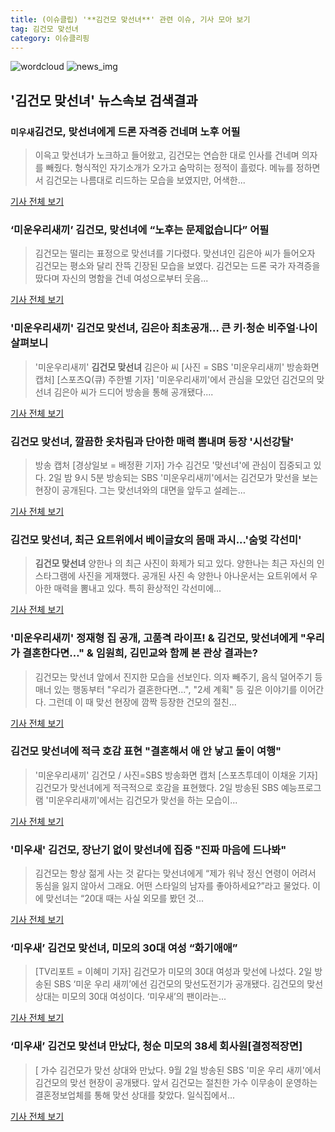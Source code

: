 ```yaml
---
title: (이슈클립) '**김건모 맞선녀**' 관련 이슈, 기사 모아 보기
tag: 김건모 맞선녀
category: 이슈클리핑
---
```

![wordcloud](https://s3.ap-northeast-2.amazonaws.com/lyrics101-wordcloud/2018-09-02-1535897153.png)
![news_img](https://user-images.githubusercontent.com/42597476/44507050-1206f400-a6e4-11e8-8d98-7ffbfebb353f.png)
## **'**김건모 맞선녀**'** 뉴스속보 검색결과
### `미우새`김건모, 맞선녀에게 드론 자격증 건네며 노후 어필

>이윽고 맞선녀가 노크하고 들어왔고, 김건모는 연습한 대로 인사를 건네며 의자를 빼줬다. 형식적인 자기소개가 오가고 숨막히는 정적이 흘렀다. 메뉴를 정하면서 김건모는 나름대로 리드하는 모습을 보였지만, 어색한...

<a href="http://star.mk.co.kr/new/view.php?mc=ST&year=2018&no=552614" target="_blank">기사 전체 보기</a>

### ‘미운우리새끼’ 김건모, 맞선녀에 “노후는 문제없습니다” 어필

>김건모는 떨리는 표정으로 맞선녀를 기다렸다. 맞선녀인 김은아 씨가 들어오자 김건모는 평소와 달리 잔뜩 긴장된 모습을 보였다. 김건모는 드론 국가 자격증을 땄다며 자신의 명함을 건네 여성으로부터 웃음...

<a href="http://www.sedaily.com/NewsView/1S4HD7KT4T" target="_blank">기사 전체 보기</a>

### '미운우리새끼' **김건모 맞선녀**, 김은아 최초공개… 큰 키·청순 비주얼·나이 살펴보니

>'미운우리새끼' **김건모 맞선녀** 김은아 씨 [사진 = SBS '미운우리새끼' 방송화면 캡처] [스포츠Q(큐) 주한별 기자] '미운우리새끼'에서 관심을 모았던 김건모의 맞선녀 김은아 씨가 드디어 방송을 통해 공개됐다....

<a href="http://www.sportsq.co.kr/news/articleView.html?idxno=301162" target="_blank">기사 전체 보기</a>

### **김건모 맞선녀**, 깔끔한 옷차림과 단아한 매력 뽐내며 등장 '시선강탈'

>방송 캡처 [경상일보 = 배정환 기자] 가수 김건모 '맞선녀'에 관심이 집중되고 있다. 2일 밤 9시 5분 방송되는 SBS '미운우리새끼'에서는 김건모가 맞선을 보는 현장이 공개된다.   그는 맞선녀와의 대면을 앞두고 설레는...

<a href="http://www.ksilbo.co.kr/news/articleView.html?idxno=657087" target="_blank">기사 전체 보기</a>

### **김건모 맞선녀**, 최근 요트위에서 베이글女의 몸매 과시...'숨멎 각선미'

>**김건모 맞선녀** 양한나 의 최근 사진이 화제가 되고 있다. 양한나는 최근 자신의 인스타그램에 사진을 게재했다. 공개된 사진 속 양한나 아나운서는 요트위에서 우아한 매력을 뽐내고 있다. 특히 환상적인 각선미에...

<a href="http://www.joongdo.co.kr/main/view.php?key=20180902002217154" target="_blank">기사 전체 보기</a>

### '미운우리새끼' 정재형 집 공개, 고품격 라이프! & 김건모, 맞선녀에게 "우리가 결혼한다면…" & 임원희, 김민교와 함께 본 관상 결과는?

>김건모는 맞선녀 앞에서 진지한 모습을 선보인다. 의자 빼주기, 음식 덜어주기 등 매너 있는 행동부터 "우리가 결혼한다면...", "2세 계획" 등 깊은 이야기를 이어간다.   그런데 이 때 맞선 현장에 깜짝 등장한 건모의 절친...

<a href="http://www.daejeontoday.com/news/articleView.html?idxno=511170" target="_blank">기사 전체 보기</a>

### **김건모 맞선녀**에 적극 호감 표현 "결혼해서 애 안 낳고 둘이 여행"

>'미운우리새끼' 김건모 / 사진=SBS 방송화면 캡처 [스포츠투데이 이채윤 기자] 김건모가 맞선녀에게 적극적으로 호감을 표현했다. 2일 방송된 SBS 예능프로그램 '미운우리새끼'에서는 김건모가 맞선을 하는 모습이...

<a href="http://stoo.asiae.co.kr/news/naver_view.htm?idxno=2018090222241354205" target="_blank">기사 전체 보기</a>

### '미우새' 김건모, 장난기 없이 맞선녀에 집중 "진짜 마음에 드나봐"

>김건모는 항상 젊게 사는 것 같다는 맞선녀에게 “제가 워낙 정신 연령이 어려서 동심을 잃지 않아서 그래요. 어떤 스타일의 남자를 좋아하세요?”라고 물었다. 이에 맞선녀는 “20대 때는 사실 외모를 봤던 것...

<a href="http://biz.heraldcorp.com/view.php?ud=201809022200425726683_1" target="_blank">기사 전체 보기</a>

### ‘미우새’ **김건모 맞선녀**, 미모의 30대 여성 “화기애애”

>[TV리포트 = 이혜미 기자] 김건모가 미모의 30대 여성과 맞선에 나섰다. 2일 방송된 SBS ‘미운 우리 새끼’에선 김건모의 맞선도전기가 공개됐다. 김건모의 맞선상대는 미모의 30대 여성이다. ‘미우새’의 팬이라는...

<a href="http://www.tvreport.co.kr/?c=news&m=newsview&idx=1077866" target="_blank">기사 전체 보기</a>

### ‘미우새’ **김건모 맞선녀** 만났다, 청순 미모의 38세 회사원[결정적장면]

>[ 가수 김건모가 맞선 상대와 만났다. 9월 2일 방송된 SBS '미운 우리 새끼'에서 김건모의 맞선 현장이 공개됐다. 앞서 김건모는 절친한 가수 이무송이 운영하는 결혼정보업체를 통해 맞선 상대를 찾았다. 일식집에서...

<a href="http://www.newsen.com/news_view.php?uid=201809022159060410" target="_blank">기사 전체 보기</a>


